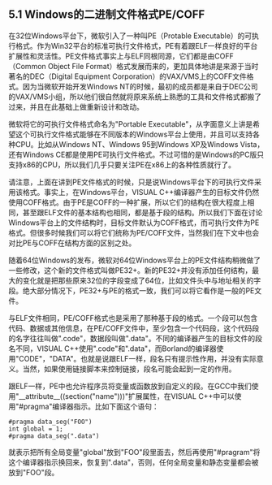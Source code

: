 ## 5.1 Windows的二进制文件格式PE/COFF

在32位Windows平台下，微软引入了一种叫PE（Protable
Executable）的可执行格式。作为Win32平台的标准可执行文件格式，PE有着跟ELF一样良好的平台扩展性和灵活性。PE文件格式事实上与ELF同根同源，它们都是由COFF（Common
Object File
Format）格式发展而来的，更加具体地讲是来源于当时著名的DEC（Digital
Equipment
Corporation）的VAX/VMS上的COFF文件格式。因为当微软开始开发Windows
NT的时候，最初的成员都是来自于DEC公司的VAX/VMS小组，所以他们很自然就将原来系统上熟悉的工具和文件格式都搬了过来，并且在此基础上做重新设计和改动。

微软将它的可执行文件格式命名为"Portable
Executable"，从字面意义上讲是希望这个可执行文件格式能够在不同版本的Windows平台上使用，并且可以支持各种CPU。比如从Windows
NT、Windows 95到Windows XP及Windows Vista，还有Windows
CE都是使用PE可执行文件格式。不过可惜的是Windows的PC版只支持x86的CPU，所以我们几乎只要关注PE在x86上的各种性质就行了。

请注意，上面在讲到PE文件格式的时候，只是说Windows平台下的可执行文件采用该格式。事实上，在Windows平台，VISUAL
C++编译器产生的目标文件仍然使用COFF格式。由于PE是COFF的一种扩展，所以它们的结构在很大程度上相同，甚至跟ELF文件的基本结构也相同，都是基于段的结构。所以我们下面在讨论Windows平台上的文件结构时，目标文件默认为COFF格式，而可执行文件为PE格式。但很多时候我们可以将它们统称为PE/COFF文件，当然我们在下文中也会对比PE与COFF在结构方面的区别之处。

随着64位Windows的发布，微软对64位Windows平台上的PE文件结构稍微做了一些修改，这个新的文件格式叫做PE32+。新的PE32+并没有添加任何结构，最大的变化就是把那些原来32位的字段变成了64位，比如文件头中与地址相关的字段。绝大部分情况下，PE32+与PE的格式一致，我们可以将它看作是一般的PE文件。

与ELF文件相同，PE/COFF格式也是采用了那种基于段的格式。一个段可以包含代码、数据或其他信息，在PE/COFF文件中，至少包含一个代码段，这个代码段的名字往往叫做".code"，数据段叫做".data"。不同的编译器产生的目标文件的段名不同，VISUAL
C++使用".code"和".data"，而Borland的编译器使用"CODE"，"DATA"。也就是说跟ELF一样，段名只有提示性作用，并没有实际意义。当然，如果使用链接脚本来控制链接，段名可能会起到一定的作用。

跟ELF一样，PE中也允许程序员将变量或函数放到自定义的段。在GCC中我们使用"\_\_attribute\_\_((section(\"name\")))"扩展属性，在VISUAL
C++中可以使用"#pragma"编译器指示。比如下面这个语句：

    #pragma data_seg("FOO")
    int global = 1;
    #pragma data_seg(".data")

就表示把所有全局变量"global"放到"FOO"段里面去，然后再使用"#pragram"将这个编译器指示换回来，恢复到".data"，否则，任何全局变量和静态变量都会被放到"FOO"段。
